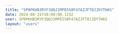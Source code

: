 ```yaml
---
title: "SP0PKHB3RYF3QQJ1MPE5S0F47AZJFT8JJDYTH6S"
date: 2024-08-31T10:09:00.115Z
user: SP0PKHB3RYF3QQJ1MPE5S0F47AZJFT8JJDYTH6S
layout: "users"
---
```

    